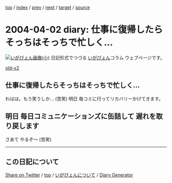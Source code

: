[top](../index.html) 
 / [index](https://igapyon.github.io/diary/2004/index.html) 
 / [prev](https://igapyon.github.io/diary/2004/ig040331.html) 
 / [next](https://igapyon.github.io/diary/2004/ig040403.html) 
 / [target](https://igapyon.github.io/diary/2004/ig040402.html) 
 / [source](https://github.com/igapyon/diary/blob/gh-pages/2004/ig040402.html.src.md) 

2004-04-02 diary: 仕事に復帰したらそっちはそっちで忙しく…
=====================================================================================================
[![いがぴょん画像(小)](https://igapyon.github.io/diary/images/iga200306s.jpg "いがぴょん")](https://igapyon.github.io/diary/memo/memoigapyon.html) 日記形式でつづる [いがぴょん](https://igapyon.github.io/diary/memo/memoigapyon.html)コラム ウェブページです。

[old-v2](ig040402-orig.html)

## 仕事に復帰したらそっちはそっちで忙しく…

わはは。もう笑うしか… (苦笑) 明日 毎コミに行ってリカバリーかけてきます。


## 明日 毎日コミュニケーションズに缶詰して 遅れを取り戻します

さあて やるぞ～ (苦笑)

----------------------------------------------------------------------------------------------------

## この日記について

[Share on Twitter](https://twitter.com/intent/tweet?hashtags=igapyon%2Cdiary%2C%E3%81%84%E3%81%8C%E3%81%B4%E3%82%87%E3%82%93&text=%E4%BB%95%E4%BA%8B%E3%81%AB%E5%BE%A9%E5%B8%B0%E3%81%97%E3%81%9F%E3%82%89%E3%81%9D%E3%81%A3%E3%81%A1%E3%81%AF%E3%81%9D%E3%81%A3%E3%81%A1%E3%81%A7%E5%BF%99%E3%81%97%E3%81%8F%E2%80%A6&url=https%3A%2F%2Figapyon.github.io%2Fdiary%2F2004%2Fig040402.html) / [top](../index.html) / [いがぴょんについて](https://igapyon.github.io/diary/memo/memoigapyon.html) / [Diary Generator](https://github.com/igapyon/igapyonv3)
